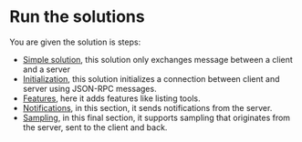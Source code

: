 # Run the solutions

You are given the solution is steps:

- [Simple solution](./0-vanilla/README.md), this solution only exchanges message between a client and a server
- [Initialization](./1-initialization/README.md), this solution initializes a connection between client and server using JSON-RPC messages.
- [Features](./2-features/README.md), here it adds features like listing tools.
- [Notifications](./3-notifications/README.md), in this section, it sends notifications from the server.
- [Sampling](./4-sampling/README.md), in this final section, it supports sampling that originates from the server, sent to the client and back.